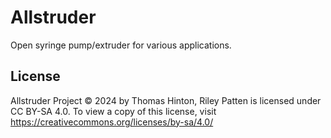# Allstruder
Open syringe pump/extruder for various applications. 

## License
Allstruder Project © 2024 by Thomas Hinton, Riley Patten is licensed under CC BY-SA 4.0. To view a copy of this license, visit https://creativecommons.org/licenses/by-sa/4.0/

